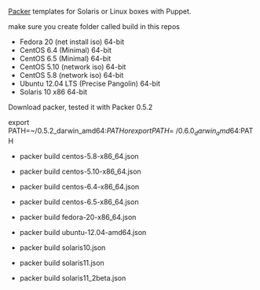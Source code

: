 [Packer](http://packer.io) templates for Solaris or Linux boxes with Puppet.

make sure you create folder called build in this repos 

* Fedora 20 (net install iso) 64-bit
* CentOS 6.4 (Minimal) 64-bit
* CentOS 6.5 (Minimal) 64-bit
* CentOS 5.10 (network iso) 64-bit
* CentOS 5.8 (network iso) 64-bit
* Ubuntu 12.04 LTS (Precise Pangolin) 64-bit
* Solaris 10 x86 64-bit

Download packer, tested it with Packer 0.5.2

export PATH=~/0.5.2_darwin_amd64:$PATH  
or  
export PATH=~/0.6.0_darwin_amd64:$PATH  

* packer build centos-5.8-x86_64.json
* packer build centos-5.10-x86_64.json
* packer build centos-6.4-x86_64.json
* packer build centos-6.5-x86_64.json
* packer build fedora-20-x86_64.json
* packer build ubuntu-12.04-amd64.json

* packer build solaris10.json
* packer build solaris11.json
* packer build solaris11_2beta.json